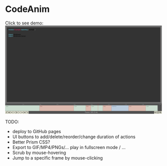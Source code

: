 # CodeAnim

Click to see demo:
[![Screenshot](https://github.com/Janiczek/codeanim/raw/master/doc/screenshot.png)](https://github.com/Janiczek/codeanim/raw/master/doc/screencast.mp4)

TODO:
* deploy to GitHub pages
* UI buttons to add/delete/reorder/change duration of actions
* Better Prism CSS?
* Export to GIF/MP4/PNGs/... play in fullscreen mode / ...
* Scrub by mouse-hovering
* Jump to a specific frame by mouse-clicking

